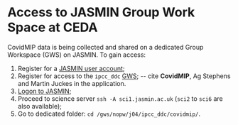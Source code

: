 # Access to JASMIN Group Work Space at CEDA

CovidMIP data is being collected and shared on a dedicated Group Workspace (GWS) on JASMIN. To gain access:

1. Register for a [JASMIN user account](https://help.jasmin.ac.uk/article/189-get-started-with-jasmin);
2. Register for access to the `ipcc_ddc` [GWS](https://accounts.jasmin.ac.uk/services/group_workspaces/ipcc_ddc/);
    -- cite **CovidMIP**, Ag Stephens and Martin Juckes in the application. 
3. [Logon to JASMIN](https://help.jasmin.ac.uk/article/187-login);
4. Proceed to science server `ssh -A sci1.jasmin.ac.uk`  (`sci2` to `sci6` are also available);
5. Go to dedicated folder: `cd /gws/nopw/j04/ipcc_ddc/covidmip/`.
